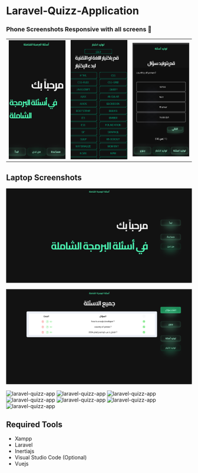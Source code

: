 # Laravel-Quizz-Application



### Phone Screenshots Responsive  with all screens 🙂

<table width="100%">
  <tbody>
    <tr>
      <td width="1%"><img src="https://github.com/masterfiras101/quiz-app/blob/e433cd9785b2901fe6e3259c453a9e2cd221b24b/public/assets/screenshot/phone-splash-main.png"/></td>
       <td width="1%"><img src="https://github.com/masterfiras101/quiz-app/blob/13f5b75dbcce3d7cd3384f1b3977bfc3eae72f70/public/assets/screenshot/phone-generate-exam.png"/></td>
      <td width="1%"><img src="https://github.com/masterfiras101/quiz-app/blob/13f5b75dbcce3d7cd3384f1b3977bfc3eae72f70/public/assets/screenshot/phone-generate-single-question.png"/></td>
    </tr>

  </tbody>
</table>

## Laptop Screenshots 
![laravel-quizz-app](https://github.com/masterfiras101/quiz-app/blob/e7ea268448cf94324db73a1b5c25283898d9b312/public/assets/screenshot/splash-page.png)

![laravel-quizz-app](https://github.com/masterfiras101/quiz-app/blob/e3cecf6fca7c8345ce4b0c4bb1c3264a9786b4a2/public/assets/screenshot/questions-main.png)

![laravel-quizz-app]()
![laravel-quizz-app]()
![laravel-quizz-app]()
![laravel-quizz-app]()
![laravel-quizz-app]()
![laravel-quizz-app]()
![laravel-quizz-app]()


## Required Tools
- Xampp
- Laravel
- Inertiajs
- Visual Studio Code (Optional)
- Vuejs

